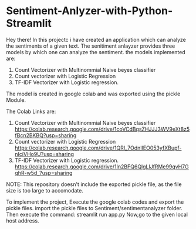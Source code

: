 # Sentiment-Anlyzer-with-Python-Streamlit
Hey there! 
In this projectc i have created an application which can analyze the sentiments of a given text. 
The senitiment anlayzer provides three models by which one can analyze the sentiment. the models implemented are:
1) Count Vectorizer with Multinommial Naive beyes classifier
2) Count vectorizer with Logistic Regression
3) TF-IDF Vectorizer with Logistic regression. 

The model is created in google colab and was exported using the pickle Module. 

The Colab Links are:
1) Count Vectorizer with Multinommial Naive beyes classifier
    https://colab.research.google.com/drive/1coVCdBqsZHJJJ3WV9eXt8z5fBcn2BKBQ?usp=sharing
2) Count vectorizer with Logistic Regression
    https://colab.research.google.com/drive/1QRI_7OdnIlEO053yfXBupf-nIciVHo9U?usp=sharing
3) TF-IDF Vectorizer with Logistic regression. 
    https://colab.research.google.com/drive/1In2BFQ6QlgLlJfRMe99qvH7GqhR-w5d_?usp=sharing
    

NOTE: This repository doesn't include the exported pickle file, as the file size is too large to accomodate.

To implement the project,
Execute the google colab codes and export the pickle files.
import the pickle files to Sentiment/sentimentanalyzer folder.
Then execute the command: streamlit run app.py
Now,go to the given local host address.

